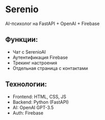 # Serenio
AI-психолог на FastAPI + OpenAI + Firebase

## Функции:
- Чат с SerenioAI
- Аутентификация Firebase
- Трекинг настроения
- Отдельная страница с контактами

## Технологии:
- Frontend: HTML, CSS, JS
- Backend: Python (FastAPI)
- AI: OpenAI GPT-3.5
- Auth: Firebase
